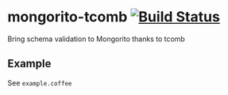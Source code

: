 # mongorito-tcomb [![Build Status](https://travis-ci.com/xouabita/mongorito-tcomb.svg?token=EyA8ppcGPLLHepXc4AcB&branch=master)](https://travis-ci.com/xouabita/mongorito-tcomb)
Bring schema validation to Mongorito thanks to tcomb

## Example

See `example.coffee`
